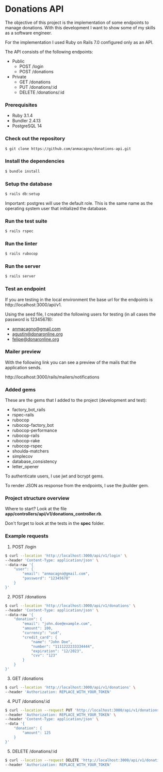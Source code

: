# Donations API

The objective of this project is the implementation of some endpoints to manage donations. With this development I want to show some of my skills as a software engineer.

For the implementation I used Ruby on Rails 7.0 configured only as an API.

The API consists of the following endpoints:

- Public
    - POST /login
    - POST /donations
- Private
    - GET /donations
    - PUT /donations/:id
    - DELETE /donations/:id

### Prerequisites

- Ruby 3.1.4
- Bundler 2.4.13
- PostgreSQL 14

### Check out the repository

```bash
$ git clone https://github.com/anmacagno/donations-api.git
```

### Install the dependencies

```bash
$ bundle install
```

### Setup the database

```bash
$ rails db:setup
```

Important: postgres will use the default role. This is the same name as the operating system user that initialized the database.

### Run the test suite

```bash
$ rails rspec
```

### Run the linter

```bash
$ rails rubocop
```

### Run the server

```bash
$ rails server
```

### Test an endpoint

If you are testing in the local environment the base url for the endpoints is http://localhost:3000/api/v1.

Using the seed file, I created the following users for testing (in all cases the password is 12345678):

- anmacagno@gmail.com
- agustin@donaronline.org
- felipe@donaronline.org

### Mailer preview

With the following link you can see a preview of the mails that the application sends.

http://localhost:3000/rails/mailers/notifications

### Added gems

These are the gems that I added to the project (development and test):

- factory_bot_rails
- rspec-rails
- rubocop
- rubocop-factory_bot
- rubocop-performance
- rubocop-rails
- rubocop-rake
- rubocop-rspec
- shoulda-matchers
- simplecov
- database_consistency
- letter_opener

To authenticate users, I use jwt and bcrypt gems.

To render JSON as response from the endpoints, I use the jbuilder gem.

### Project structure overview

Where to start? Look at the file **app/controllers/api/v1/donations_controller.rb**.

Don't forget to look at the tests in the **spec** folder.

### Example requests

1. POST /login

```bash
$ curl --location 'http://localhost:3000/api/v1/login' \
--header 'Content-Type: application/json' \
--data-raw '{
    "user": {
        "email": "anmacagno@gmail.com",
        "password": "12345678"
    }
}'
```

2. POST /donations

```bash
$ curl --location 'http://localhost:3000/api/v1/donations' \
--header 'Content-Type: application/json' \
--data-raw '{
    "donation": {
        "email": "john.doe@example.com",
        "amount": 100,
        "currency": "usd",
        "credit_card": {
            "name": "John Doe",
            "number": "1111222233334444",
            "expiration": "12/2023",
            "cvv": "123"
        }
    }
}'
```

3. GET /donations

```bash
$ curl --location 'http://localhost:3000/api/v1/donations' \
--header 'Authorization: REPLACE_WITH_YOUR_TOKEN'
```

4. PUT /donations/:id

```bash
$ curl --location --request PUT 'http://localhost:3000/api/v1/donations/1' \
--header 'Authorization: REPLACE_WITH_YOUR_TOKEN' \
--header 'Content-Type: application/json' \
--data '{
    "donation": {
        "amount": 125
    }
}'
```

5. DELETE /donations/:id

```bash
$ curl --location --request DELETE 'http://localhost:3000/api/v1/donations/1' \
--header 'Authorization: REPLACE_WITH_YOUR_TOKEN'
```
